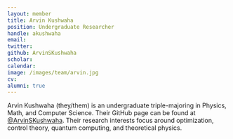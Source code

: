 ```yaml
---
layout: member
title: Arvin Kushwaha
position: Undergraduate Researcher
handle: akushwaha
email:
twitter: 
github: ArvinSKushwaha
scholar:
calendar:
image: /images/team/arvin.jpg
cv:
alumni: true
---
```


Arvin Kushwaha (they/them) is an undergraduate triple-majoring in Physics,
Math, and Computer Science. Their GitHub page can be found at
[@ArvinSKushwaha](https://github.com/ArvinSKushwaha/). Their research interests
focus around optimization, control theory, quantum computing, and theoretical
physics.
